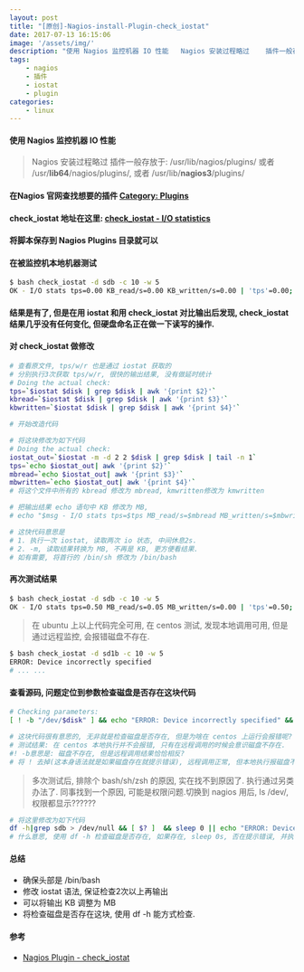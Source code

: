 ```yaml
---
layout: post
title: "[原创]-Nagios-install-Plugin-check_iostat"
date: 2017-07-13 16:15:06
image: '/assets/img/'
description: "使用 Nagios 监控机器 IO 性能   Nagios 安装过程略过    插件一般存放于: /usr/lib/nagios/plugins/ 或者 /usr/lib64/nagios/plugins/, 或者 /usr/lib/nagios3/plugins/ 在Nagios 官网查找想要的插件 Category: Pluginscheck_iostat 地址在这里:  check_iosta"
tags:
    - nagios
    - 插件
    - iostat
    - plugin
categories:
    - linux
---
```




#### **使用 Nagios 监控机器 IO 性能**
> Nagios 安装过程略过
> 插件一般存放于: /usr/lib/nagios/plugins/ 或者 /usr/**lib64**/nagios/plugins/, 或者 /usr/lib/**nagios3**/plugins/


#### 在Nagios 官网查找想要的插件 [Category: Plugins](https://exchange.nagios.org/directory/Plugins)
#### check_iostat 地址在这里:  [check_iostat - I/O statistics](https://exchange.nagios.org/directory/Plugins/Operating-Systems/Linux/check_iostat--2D-I-2FO-statistics/details)

#### 将脚本保存到 Nagios Plugins 目录就可以

#### 在被监控机本地机器测试
```bash
$ bash check_iostat -d sdb -c 10 -w 5
OK - I/O stats tps=0.00 KB_read/s=0.00 KB_written/s=0.00 | 'tps'=0.00; 'KB_read/s'=0.00; 'KB_written/s'=0.00;
```
#### 结果是有了, 但是在用 iostat 和用 check_iostat 对比输出后发现, check_iostat 结果几乎没有任何变化, 但硬盘命名正在做一下读写的操作.

#### 对 check_iostat 做修改
```bash
# 查看原文件, tps/w/r 也是通过 iostat 获取的
# 分别执行3次获取 tps/w/r, 很快的输出结果, 没有做延时统计
# Doing the actual check:
tps=`$iostat $disk | grep $disk | awk '{print $2}'`
kbread=`$iostat $disk | grep $disk | awk '{print $3}'`
kbwritten=`$iostat $disk | grep $disk | awk '{print $4}'`

# 开始改造代码

# 将这块修改为如下代码
# Doing the actual check:
iostat_out=`$iostat -m -d 2 2 $disk | grep $disk | tail -n 1`
tps=`echo $iostat_out| awk '{print $2}'`
mbread=`echo $iostat_out| awk '{print $3}'`
mbwritten=`echo $iostat_out| awk '{print $4}'`
# 将这个文件中所有的 kbread 修改为 mbread, kmwritten修改为 kmwritten

# 把输出结果 echo 语句中 KB 修改为 MB,
# echo "$msg - I/O stats tps=$tps MB_read/s=$mbread MB_written/s=$mbwritten | 'tps'=$tps; 'MB_read/s'=$mbread; 'MB_written/s'=$mbwritten;"

# 这快代码意思是
# 1. 执行一次 iostat, 读取两次 io 状态, 中间休息2s.
# 2. -m, 读取结果转换为 MB, 不再是 KB, 更方便看结果.
# 如有需要, 将首行的 /bin/sh 修改为 /bin/bash
```

#### 再次测试结果
```bash
$ bash check_iostat -d sdb -c 10 -w 5
OK - I/O stats tps=0.50 MB_read/s=0.05 MB_written/s=0.00 | 'tps'=0.50; 'MB_read/s'=0.05; 'MB_written/s'=0.00;
```

> 在 ubuntu 上以上代码完全可用, 在 centos 测试, 发现本地调用可用,
> 但是通过远程监控, 会报错磁盘不存在.


``` bash
$ bash check_iostat -d sd1b -c 10 -w 5
ERROR: Device incorrectly specified
# ... ...
```
#### 查看源码, 问题定位到参数检查磁盘是否存在这块代码
```bash
# Checking parameters:
[ ! -b "/dev/$disk" ] && echo "ERROR: Device incorrectly specified" && help

# 这块代码很有意思的, 无非就是检查磁盘是否存在, 但是为啥在 centos 上运行会报错呢?
# 测试结果: 在 centos 本地执行并不会报错, 只有在远程调用的时候会意识磁盘不存在. 
#! -b意思是: 磁盘不存在, 但是远程调用结果恰恰相反?
# 将 ! 去掉(这本身语法就是如果磁盘存在就提示错误), 远程调用正常, 但本地执行报磁盘不存在.
```
> 多次测试后, 排除个 bash/sh/zsh 的原因, 实在找不到原因了. 执行通过另类办法了. 
> 同事找到一个原因, 可能是权限问题.切换到 nagios 用后, ls /dev/, 权限都显示??????

```bash
# 将这里修改为如下代码
df -h|grep sdb > /dev/null && [ $? ]  && sleep 0 || echo "ERROR: Device incorrectly specified" && help
# 什么意思, 使用 df -h 检查磁盘是否存在, 如果存在, sleep 0s, 否在提示错误, 并执行 help 函数结束进程.
```

#### 总结

- 确保头部是 /bin/bash
- 修改 iostat 语法, 保证检查2次以上再输出
- 可以将输出 KB 调整为 MB
- 将检查磁盘是否存在这块, 使用 df -h 能方式检查. 

#### 参考
- [Nagios Plugin - check_iostat](https://exchange.nagios.org/directory/Plugins/Operating-Systems/Linux/check_iostat--2D-I-2FO-statistics/details)
